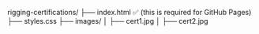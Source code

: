 rigging-certifications/
├── index.html  ✅ (this is required for GitHub Pages)
├── styles.css
├── images/
│   ├── cert1.jpg
│   ├── cert2.jpg

</div>

</body>
</html>

